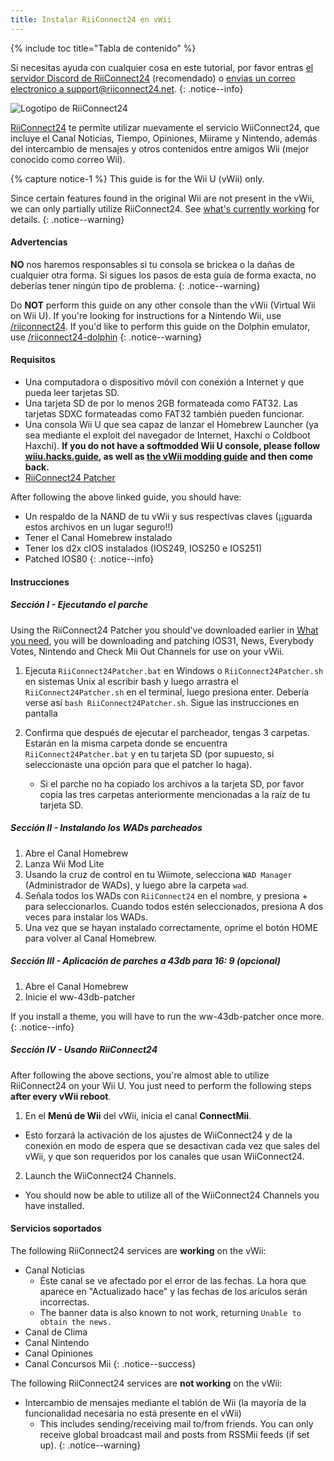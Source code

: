 ```yaml
---
title: Instalar RiiConnect24 en vWii
---
```


{% include toc title="Tabla de contenido" %}

Si necesitas ayuda con cualquier cosa en este tutorial, por favor entras [el servidor Discord de RiiConnect24](https://discord.gg/rc24) (recomendado) o [envias un correo electronico a support@riiconnect24.net](mailto:support@riiconnect24.net).
{: .notice--info}

![Logotipo de RiiConnect24](/images/WiiRC24Logo.jpg)

[RiiConnect24](https://rc24.xyz/) te permite utilizar nuevamente el servicio WiiConnect24, que incluye el Canal Noticias, Tiempo, Opiniones, Miirame y Nintendo, además del intercambio de mensajes y otros contenidos entre amigos Wii (mejor conocido como correo Wii).

{% capture notice-1 %}
This guide is for the Wii U (vWii) only.

Since certain features found in the original Wii are not present in the vWii, we can only partially utilize RiiConnect24. See [what's currently working](#whats-currently-working) for details.
{: .notice--warning}

#### Advertencias

**NO** nos haremos responsables si tu consola se brickea o la dañas de cualquier otra forma. Si sigues los pasos de esta guía de forma exacta, no deberías tener ningún tipo de problema.
{: .notice--warning}

Do **NOT** perform this guide on any other console than the vWii (Virtual Wii on Wii U). If you're looking for instructions for a Nintendo Wii, use [/riiconnect24](riiconnect24). If you'd like to perform this guide on the Dolphin emulator, use [/riiconnect24-dolphin](/riiconnect24-dolphin)
{: .notice--warning}

#### Requisitos

* Una computadora o dispositivo móvil con conexión a Internet y que pueda leer tarjetas SD.
* Una tarjeta SD de por lo menos 2GB formateada como FAT32. Las tarjetas SDXC formateadas como FAT32 también pueden funcionar.
* Una consola Wii U que sea capaz de lanzar el Homebrew Launcher (ya sea mediante el exploit del navegador de Internet, Haxchi o Coldboot Haxchi). **If you do not have a softmodded Wii U console, please follow [wiiu.hacks.guide](https://wiiu.hacks.guide), as well as [the vWii modding guide](https://wiiu.hacks.guide/#/vwii-modding) and then come back.**
* [RiiConnect24 Patcher](https://github.com/RiiConnect24/RiiConnect24-Patcher/releases)

After following the above linked guide, you should have:
* Un respaldo de la NAND de tu vWii y sus respectivas claves (¡¡guarda estos archivos en un lugar seguro!!)
* Tener el Canal Homebrew instalado
* Tener los d2x cIOS instalados (IOS249, IOS250 e IOS251)
* Patched IOS80
{: .notice--info}

#### Instrucciones

##### Sección I - Ejecutando el parche

Using the RiiConnect24 Patcher you should've downloaded earlier in [What you need](#what-you-need), you will be downloading and patching IOS31, News, Everybody Votes, Nintendo and Check Mii Out Channels for use on your vWii.

1. Ejecuta `RiiConnect24Patcher.bat` en Windows o `RiiConnect24Patcher.sh` en sistemas Unix al escribir bash y luego arrastra el `RiiConnect24Patcher.sh` en el terminal, luego presiona enter. Debería verse así `bash RiiConnect24Patcher.sh`. Sigue las instrucciones en pantalla

2. Confirma que después de ejecutar el parcheador, tengas 3 carpetas. Estarán en la misma carpeta donde se encuentra `RiiConnect24Patcher.bat` y en tu tarjeta SD (por supuesto, si seleccionaste una opción para que el patcher lo haga).
   - Si el parche no ha copiado los archivos a la tarjeta SD, por favor copia las tres carpetas anteriormente mencionadas a la raíz de tu tarjeta SD.

##### Sección II - Instalando los WADs parcheados

1. Abre el Canal Homebrew
2. Lanza Wii Mod Lite
3. Usando la cruz de control en tu Wiimote, selecciona `WAD Manager` (Administrador de WADs), y luego abre la carpeta `wad`.
4. Señala todos los WADs con `RiiConnect24` en el nombre, y presiona + para seleccionarlos. Cuando todos estén seleccionados, presiona A dos veces para instalar los WADs.
5. Una vez que se hayan instalado correctamente, oprime el botón HOME para volver al Canal Homebrew.

##### Sección III - Aplicación de parches a 43db para 16: 9 (opcional)

1. Abre el Canal Homebrew
2. Inicie el ww-43db-patcher

If you install a theme, you will have to run the ww-43db-patcher once more.
{: .notice--info}

##### Sección IV - Usando RiiConnect24

After following the above sections, you're almost able to utilize RiiConnect24 on your Wii U. You just need to perform the following steps **after every vWii reboot**.

1. En el **Menú de Wii** del vWii, inicia el canal **ConnectMii**.
* Esto forzará la activación de los ajustes de WiiConnect24 y de la conexión en modo de espera que se desactivan cada vez que sales del vWii, y que son requeridos por los canales que usan WiiConnect24.
2. Launch the WiiConnect24 Channels.
* You should now be able to utilize all of the WiiConnect24 Channels you have installed.

#### Servicios soportados
The following RiiConnect24 services are **working** on the vWii:
* Canal Noticias
    * Éste canal se ve afectado por el error de las fechas. La hora que aparece en "Actualizado hace" y las fechas de los arículos serán incorrectas.
    * The banner data is also known to not work, returning `Unable to obtain the news.`
* Canal de Clima
* Canal Nintendo
* Canal Opiniones
* Canal Concursos Mii
{: .notice--success}

The following RiiConnect24 services are **not working** on the vWii:
* Intercambio de mensajes mediante el tablón de Wii (la mayoría de la funcionalidad necesaria no está presente en el vWii)
    * This includes sending/receiving mail to/from friends. You can only receive global broadcast mail and posts from RSSMii feeds (if set up).
{: .notice--warning}
